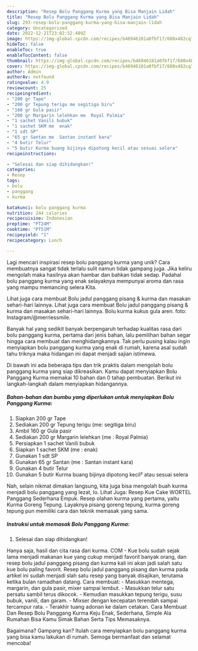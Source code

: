 ```yaml
---
description: "Resep Bolu Panggang Kurma yang Bisa Manjain Lidah"
title: "Resep Bolu Panggang Kurma yang Bisa Manjain Lidah"
slug: 293-resep-bolu-panggang-kurma-yang-bisa-manjain-lidah
category: Uncategorized
date: 2022-12-21T23:02:52.489Z
image: https://img-global.cpcdn.com/recipes/b46946101a0fbf17/680x482cq70/bolu-panggang-kurma-foto-resep-utama.jpg
hideToc: false
enableToc: true
enableTocContent: false
thumbnail: https://img-global.cpcdn.com/recipes/b46946101a0fbf17/680x482cq70/bolu-panggang-kurma-foto-resep-utama.jpg
cover: https://img-global.cpcdn.com/recipes/b46946101a0fbf17/680x482cq70/bolu-panggang-kurma-foto-resep-utama.jpg
author: Admin
authorAv: notfound
ratingvalue: 4.9
reviewcount: 25
recipeingredient:
- "200 gr Tape"
- "200 gr Tepung terigu me segitiga biru"
- "160 gr Gula pasir"
- "200 gr Margarin lelehkan me  Royal Palmia"
- "1 sachet Vanili bubuk"
- "1 sachet SKM me  enak"
- "1 sdt SP"
- "65 gr Santan me  Santan instant kara"
- "4 butir Telur"
- "5 butir Kurma buang bijinya dipotong kecil atau sesuai selera"
recipeinstructions:

- "Selesai dan siap dihidangkan!"
categories:
- Resep
tags:
- bolu
- panggang
- kurma

katakunci: bolu panggang kurma 
nutrition: 244 calories
recipecuisine: Indonesian
preptime: "PT24M"
cooktime: "PT51M"
recipeyield: "1"
recipecategory: Lunch

---
```





Lagi mencari inspirasi resep bolu panggang kurma yang unik? Cara membuatnya sangat tidak terlalu sulit namun tidak gampang juga. Jika keliru mengolah maka hasilnya akan hambar dan bahkan tidak sedap. Padahal bolu panggang kurma yang enak selayaknya mempunyai aroma dan rasa yang mampu memancing selera Kita.





Lihat juga cara membuat Bolu jadul panggang pisang &amp; kurma dan masakan sehari-hari lainnya. Lihat juga cara membuat Bolu jadul panggang pisang &amp; kurma dan masakan sehari-hari lainnya. Bolu kurma kukus gula aren. foto: Instagram/@merriessmile.

Banyak hal yang sedikit banyak berpengaruh terhadap kualitas rasa dari bolu panggang kurma, pertama dari jenis bahan, lalu pemilihan bahan segar hingga cara membuat dan menghidangkannya. Tak perlu pusing kalau ingin menyiapkan bolu panggang kurma yang enak di rumah, karena asal sudah tahu triknya maka hidangan ini dapat menjadi sajian istimewa.






Di bawah ini ada beberapa tips dan trik praktis dalam mengolah bolu panggang kurma yang siap dikreasikan. Kamu dapat menyiapkan Bolu Panggang Kurma memakai 10 bahan dan 0 tahap pembuatan. Berikut ini langkah-langkah dalam menyiapkan hidangannya.

<!--inarticleads1-->

##### Bahan-bahan dan bumbu yang diperlukan untuk menyiapkan Bolu Panggang Kurma:

1. Siapkan 200 gr Tape
1. Sediakan 200 gr Tepung terigu (me: segitiga biru)
1. Ambil 160 gr Gula pasir
1. Sediakan 200 gr Margarin lelehkan (me : Royal Palmia)
1. Persiapkan 1 sachet Vanili bubuk
1. Siapkan 1 sachet SKM (me : enak)
1. Gunakan 1 sdt SP
1. Gunakan 65 gr Santan (me : Santan instant kara)
1. Gunakan 4 butir Telur
1. Gunakan 5 butir Kurma buang bijinya dipotong kecil² atau sesuai selera


Nah, selain nikmat dimakan langsung, kita juga bisa mengolah buah kurma menjadi bolu panggang yang lezat, lo. Lihat Juga: Resep Kue Cake WORTEL Panggang Sederhana Empuk. Resep olahan kurma yang pertama, yaitu Kurma Goreng Tepung. Layaknya pisang goreng tepung, kurma goreng tepung pun memiliki cara dan teknik memasak yang sama. 

<!--inarticleads2-->

##### Instruksi untuk memasak Bolu Panggang Kurma:


1. Selesai dan siap dihidangkan!

Hanya saja, hasil dan cita rasa dari kurma. COM - Kue bolu sudah sejak lama menjadi makanan kue yang cukup menjadi favorit banyak orang, dan resep bolu jadul panggang pisang dan kurma kali ini akan jadi salah satu kue bolu paling favorit. Resep bolu jadul panggang pisang dan kurma pada artikel ini sudah menjadi slah satu resep yang banyak disajikan, terutama ketika bulan ramadhan datang. Cara membuat: - Masukkan mentega, margarin, dan gula pasir, mixer sampai lembut. - Masukkan telur satu persatu sambil terus dikocok. - Kemudian masukkan tepung terigu, susu bubuk, vanili, dan garam. - Mixser dengan kecepatan terendah sampai tercampur rata. - Terakhir tuang adonan ke dalam cetakan. Cara Membuat Dan Resep Bolu Panggang Kurma Keju Enak, Sederhana, Simple Ala Rumahan Bisa Kamu Simak Bahan Serta Tips Memasaknya. 

Bagaimana? Gampang kan? Itulah cara menyiapkan bolu panggang kurma yang bisa kamu lakukan di rumah. Semoga bermanfaat dan selamat mencoba!
